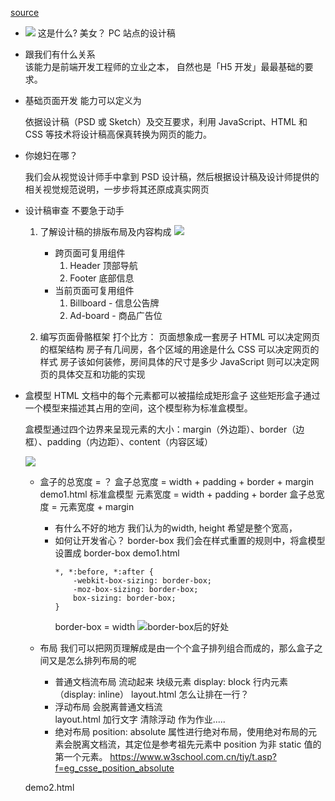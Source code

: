 [source](https://juejin.cn/book/6844733712102326279/section/6844733712152657928)

- ![](https://p1-jj.byteimg.com/tos-cn-i-t2oaga2asx/gold-user-assets/2018/2/8/1617562903ac620a~tplv-t2oaga2asx-zoom-in-crop-mark:1304:0:0:0.awebp)
    这是什么?
    美女？
    PC 站点的设计稿 

- 跟我们有什么关系  
    该能力是前端开发工程师的立业之本，
    自然也是「H5 开发」最最基础的要求。

- 基础页面开发 能力可以定义为

    依据设计稿（PSD 或 Sketch）及交互要求，利用 JavaScript、HTML 和 CSS 等技术将设计稿高保真转换为网页的能力。

- 你媳妇在哪？

    我们会从视觉设计师手中拿到 PSD 设计稿，然后根据设计稿及设计师提供的相关视觉规范说明，一步步将其还原成真实网页

- 设计稿审查 
    不要急于动手
    1. 了解设计稿的排版布局及内容构成
        ![](https://p1-jj.byteimg.com/tos-cn-i-t2oaga2asx/gold-user-assets/2018/2/8/1617564839c4cd7c~tplv-t2oaga2asx-zoom-in-crop-mark:1304:0:0:0.awebp)
        - 跨页面可复用组件
            1. Header 顶部导航
            2. Footer 底部信息
        - 当前页面可复用组件
            1. Billboard - 信息公告牌
            2. Ad-board - 商品广告位
        
    2. 编写页面骨骼框架
        打个比方：
            页面想象成一套房子
            HTML 可以决定网页的框架结构
                房子有几间房，各个区域的用途是什么
            CSS 可以决定网页的样式
                房子该如何装修，房间具体的尺寸是多少
            JavaScript 则可以决定网页的具体交互和功能的实现
        
- 盒模型
    HTML 文档中的每个元素都可以被描绘成矩形盒子
    这些矩形盒子通过一个模型来描述其占用的空间，这个模型称为标准盒模型。

    盒模型通过四个边界来呈现元素的大小：margin（外边距）、border（边框）、padding（内边距）、content（内容区域）

    ![](https://p1-jj.byteimg.com/tos-cn-i-t2oaga2asx/gold-user-assets/2018/2/8/16175749f863d31f~tplv-t2oaga2asx-zoom-in-crop-mark:1304:0:0:0.awebp)

    - 盒子的总宽度 = ？
        盒子总宽度 = width + padding + border + margin
        demo1.html  标准盒模型
        元素宽度 = width + padding + border
        盒子总宽度 = 元素宽度 + margin

        - 有什么不好的地方
            我们认为的width, height 希望是整个宽高， 
        - 如何让开发省心？
            border-box 我们会在样式重置的规则中，将盒模型设置成 border-box 
            demo1.html  
            ```
            *, *:before, *:after {
                -webkit-box-sizing: border-box;
                -moz-box-sizing: border-box;
                box-sizing: border-box;
            }
            ```
            border-box = width
            ![border-box后的好处](https://p1-jj.byteimg.com/tos-cn-i-t2oaga2asx/gold-user-assets/2018/2/8/1617578eb500364b~tplv-t2oaga2asx-zoom-in-crop-mark:1304:0:0:0.awebp)
    
    - 布局
        我们可以把网页理解成是由一个个盒子排列组合而成的，那么盒子之间又是怎么排列布局的呢
        - 普通文档流布局  流动起来
            块级元素 display: block 
            行内元素（display: inline）
            layout.html
            怎么让排在一行？
        - 浮动布局  会脱离普通文档流  
            layout.html
            加行文字  清除浮动  作为作业.....
        - 绝对布局
            position: absolute 属性进行绝对布局，使用绝对布局的元素会脱离文档流，其定位是参考祖先元素中 position 为非 static 值的第一个元素。
            https://www.w3school.com.cn/tiy/t.asp?f=eg_csse_position_absolute
        
    demo2.html


